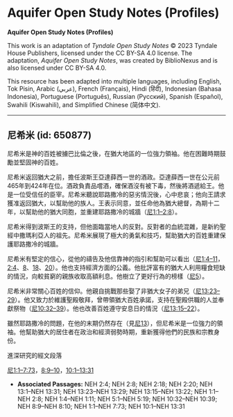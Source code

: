 # Aquifer Open Study Notes (Profiles)

**Aquifer Open Study Notes (Profiles)**

This work is an adaptation of *Tyndale Open Study Notes* © 2023 Tyndale House Publishers, licensed under the CC BY\-SA 4\.0 license. The adaptation, *Aquifer Open Study Notes*, was created by BiblioNexus and is also licensed under CC BY\-SA 4\.0\.

This resource has been adapted into multiple languages, including English, Tok Pisin, Arabic (عربي), French (Français), Hindi (हिंदी), Indonesian (Bahasa Indonesia), Portuguese (Português), Russian (Русский), Spanish (Español), Swahili (Kiswahili), and Simplified Chinese (简体中文).



--------------------------------

## 尼希米 (id: 650877)

尼希米是神的百姓被擄巴比倫之後，在猶大地區的一位強力領袖。他在困難時期鼓勵並堅固神的百姓。

尼希米返回猶大之前，擔任波斯王亞達薛西一世的酒政。亞達薛西一世在公元前465年到424年在位。酒政負責品嚐酒，確保酒沒有被下毒，然後將酒遞給王。他是一位受信任的臣宰。尼希米聽說耶路撒冷的惡劣情況後，心中悲哀；他向王請求獲准返回猶大，以幫助他的族人。王表示同意，並任命他為猶大總督，為期十二年，以幫助他的猶大同胞，並重建耶路撒冷的城牆（[尼1:1–2:8](https://ref.ly/Neh1:1-Neh2:8)）。

尼希米得到波斯王的支持，但他面臨當地人的反對。反對者的血統混雜，是新約聖經中撒瑪利亞人的祖先。尼希米展現了極大的勇氣和技巧，幫助猶大的百姓重建保護耶路撒冷的城牆。

尼希米有堅定的信心，從他的禱告及他信靠神的指引和幫助可以看出（[尼1:4–11](https://ref.ly/Neh1:4-Neh1:11)，[2:4](https://ref.ly/Neh2:4)、[8](https://ref.ly/Neh2:8)、[18](https://ref.ly/Neh2:18)、[20](https://ref.ly/Neh2:20)）。他也支持經濟方面的公義。他批評富有的猶大人利用糧食短缺的情況，向較貧窮的親族收取高額利息。他樹立了更好行為的榜樣（[尼5](https://ref.ly/Neh5:1-Neh5:19)）。

尼希米非常關心百姓的信仰。他親自挑戰那些娶了非猶大女子的弟兄（[尼13:23–29](https://ref.ly/Neh13:23-Neh13:29)）。他又致力於維護聖殿敬拜，曾帶領猶大百姓承諾，支持在聖殿供職的人並奉獻祭物（[尼10:32–39](https://ref.ly/Neh10:32-Neh10:39)）。他也改善百姓遵守安息日的情況（[尼13:15–22](https://ref.ly/Neh13:15-Neh13:22)）。

雖然耶路撒冷的問題，在他的末期仍然存在（見[尼13](https://ref.ly/Neh13:1-Neh13:31)），但尼希米是一位強力的領袖。他幫助猶大的居住者在政治和經濟弱勢時期，重新獲得他們的民族和宗教身份。

進深研究的經文段落

[尼1:1–7:73](https://ref.ly/Neh1:1-Neh7:73)，[8:9–10](https://ref.ly/Neh8:9-Neh8:10)，[10:1–13:31](https://ref.ly/Neh10:1-Neh13:31)

* **Associated Passages:** NEH 2:4; NEH 2:8; NEH 2:18; NEH 2:20; NEH 13:1–NEH 13:31; NEH 13:23–NEH 13:29; NEH 13:15–NEH 13:22; NEH 1:1–NEH 2:8; NEH 1:4–NEH 1:11; NEH 5:1–NEH 5:19; NEH 10:32–NEH 10:39; NEH 8:9–NEH 8:10; NEH 1:1–NEH 7:73; NEH 10:1–NEH 13:31

